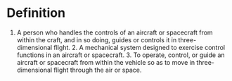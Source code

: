 # Definition

1.  A person who handles the controls of an aircraft or spacecraft from
    within the craft, and in so doing, guides or controls it in
    three-dimensional flight. 2. A mechanical system designed to
    exercise control functions in an aircraft or spacecraft. 3. To
    operate, control, or guide an aircraft or spacecraft from within the
    vehicle so as to move in three-dimensional flight through the air or
    space.
